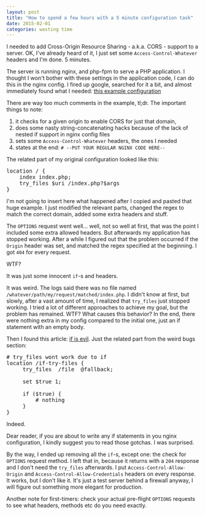 ```yaml
---
layout: post
title: "How to spend a few hours with a 5 minute configuration task"
date: 2015-02-01
categories: wasting time
---
```

I needed to add Cross-Origin Resource Sharing - a.k.a. CORS - support to a server. OK, I've already heard of it, I just set some `Access-Control-Whatever` headers and I'm done. 5 minutes.

The server is running nginx, and php-fpm to serve a PHP application. I thought I won't bother with these settings in the application code, I can do this in the nginx config.
I fired up google, searched for it a bit, and almost immediately found what I needed: [this example configuration][cors-nginx]

There are way too much comments in the example, tl;dr.
The important things to note:

1. it checks for a given origin to enable CORS for just that domain,
2. does some nasty string-concatenating hacks because of the lack of nested if support in nginx config files
3. sets some `Access-Control-Whatever` headers, the ones I needed
4. states at the end: `# --PUT YOUR REGULAR NGINX CODE HERE--`

The related part of my original configuration looked like this:

<pre>
location / {
    index index.php;
    try_files $uri /index.php?$args
}
</pre>

I'm not going to insert here what happened after I copied and pasted that huge example. I just modified the relevant parts, changed the regex to match the correct domain, added some extra headers and stuff.

The `OPTIONS` request went well... well, not so well at first, that was the point I included some extra allowed headers. But afterwards my application has stopped working. After a while I figured out that the problem occurred if the `Origin` header was set, and matched the regex specified at the beginning.
I got `404` for every request.

WTF?

It was just some innocent `if`-s and headers.

It was weird. The logs said there was no file named `/whatever/path/my/request/matched/index.php`. I didn't know at first, but slowly, after a vast amount of time, I realized that `try_files` just stopped working. I tried a lot of different approaches to achieve my goal, but the problem has remained. WTF? What causes this behavior? In the end, there were nothing extra in my config compared to the initial one, just an if statement with an empty body.

Then I found this article: [if is evil]. Just the related part from the weird bugs section:

<pre>
# try_files wont work due to if
location /if-try-files {
     try_files  /file  @fallback;

     set $true 1;

     if ($true) {
         # nothing
     }
}
</pre>

Indeed.

Dear reader, if you are about to write any if statements in you nginx configuration, I kindly suggest you to read those gotchas. I was surprised.

By the way, I ended up removing all the `if`-s, except one: the check for `OPTIONS` request method. I left that in, because it returns with a `204` response and I don't need the `try_files` afterwards. I put `Access-Control-Allow-Origin` and `Access-Control-Allow-Credentials` headers on every response. It works, but I don't like it. It's just a test server behind a firewall anyway, I will figure out something more elegant for production.

Another note for first-timers: check your actual pre-flight `OPTIONS` requests to see what headers, methods etc do you need exactly.


[cors-nginx]: http://enable-cors.org/server_nginx.html
[if is evil]: http://wiki.nginx.org/IfIsEvil
